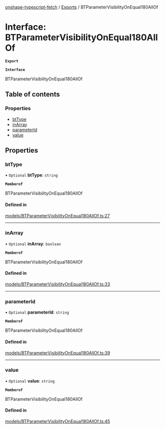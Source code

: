 [onshape-typescript-fetch](../README.md) / [Exports](../modules.md) / BTParameterVisibilityOnEqual180AllOf

# Interface: BTParameterVisibilityOnEqual180AllOf

**`Export`**

**`Interface`**

BTParameterVisibilityOnEqual180AllOf

## Table of contents

### Properties

- [btType](BTParameterVisibilityOnEqual180AllOf.md#bttype)
- [inArray](BTParameterVisibilityOnEqual180AllOf.md#inarray)
- [parameterId](BTParameterVisibilityOnEqual180AllOf.md#parameterid)
- [value](BTParameterVisibilityOnEqual180AllOf.md#value)

## Properties

### btType

• `Optional` **btType**: `string`

**`Memberof`**

BTParameterVisibilityOnEqual180AllOf

#### Defined in

[models/BTParameterVisibilityOnEqual180AllOf.ts:27](https://github.com/toebes/onshape-typescript-fetch/blob/3e11ae1/models/BTParameterVisibilityOnEqual180AllOf.ts#L27)

___

### inArray

• `Optional` **inArray**: `boolean`

**`Memberof`**

BTParameterVisibilityOnEqual180AllOf

#### Defined in

[models/BTParameterVisibilityOnEqual180AllOf.ts:33](https://github.com/toebes/onshape-typescript-fetch/blob/3e11ae1/models/BTParameterVisibilityOnEqual180AllOf.ts#L33)

___

### parameterId

• `Optional` **parameterId**: `string`

**`Memberof`**

BTParameterVisibilityOnEqual180AllOf

#### Defined in

[models/BTParameterVisibilityOnEqual180AllOf.ts:39](https://github.com/toebes/onshape-typescript-fetch/blob/3e11ae1/models/BTParameterVisibilityOnEqual180AllOf.ts#L39)

___

### value

• `Optional` **value**: `string`

**`Memberof`**

BTParameterVisibilityOnEqual180AllOf

#### Defined in

[models/BTParameterVisibilityOnEqual180AllOf.ts:45](https://github.com/toebes/onshape-typescript-fetch/blob/3e11ae1/models/BTParameterVisibilityOnEqual180AllOf.ts#L45)
